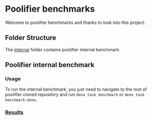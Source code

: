 # Poolifier benchmarks

Welcome to poolifier benchmarks and thanks to look into this project.

## Folder Structure

The [internal](./internal) folder contains poolifier internal benchmark.

<!-- ## Poolifier benchmark versus other worker pools

To compare poolifier pools performance vs other pools performance we chose to
use [hyperfine](https://github.com/sharkdp/hyperfine).\
We chose to use this tool because it allows to run isolated Deno processes so
each pool does not impact each other.

- External pools with which we compare the poolifier results:

  - [piscina](https://github.com/piscinajs/piscina)
  - [tinypool](https://github.com/tinylibs/tinypool)
  - [workerpool](https://github.com/josdejong/workerpool)
  - [worker-nodes](https://github.com/allegro/node-worker-nodes)
  - [node-worker-threads-pool](https://github.com/SUCHMOKUO/node-worker-threads-pool)
  - [nanothreads](https://github.com/snuffyDev/nanothreads)

  Those are our results:

  - CPU Intensive task with 100k operations submitted to each pool:
    [https://poolifier.github.io/benchmark](https://poolifier.github.io/benchmark).

- External pools with which we used to compare the poolifier results:

  - [worker-threads-pool](https://github.com/watson/worker-threads-pool):
    removed because unmaintained since more than 4 years.
  - [threadwork](https://github.com/kevlened/threadwork): removed because
    unmaintained since more than 3 years.
  - [microjob](https://github.com/wilk/microjob): removed because unmaintained
    since more than 5 years.
  - [threads.js](https://github.com/andywer/threads.js): removed because not a
    threads pool.

> :warning: **We would need funds to run our benchmark more often and on Cloud
> VMs, please consider to sponsor this project**

Read the [README.md](https://github.com/poolifier/benchmark#readme) to know how
to run the benchmark. -->

## Poolifier internal benchmark

### Usage

To run the internal benchmark, you just need to navigate to the root of
poolifier cloned repository and run `deno task benchmark` or
`deno task benchmark:deno`.

### [Results](https://bencher.dev/perf/poolifier-deno)
